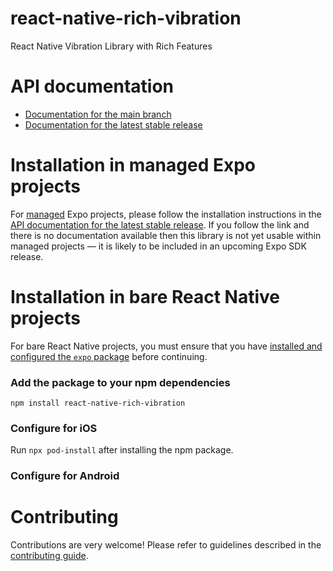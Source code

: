 # react-native-rich-vibration

React Native Vibration Library with Rich Features

# API documentation

- [Documentation for the main branch](https://github.com/expo/expo/blob/main/docs/pages/versions/unversioned/sdk/react-native-rich-vibration.md)
- [Documentation for the latest stable release](https://docs.expo.dev/versions/latest/sdk/react-native-rich-vibration/)

# Installation in managed Expo projects

For [managed](https://docs.expo.dev/archive/managed-vs-bare/) Expo projects, please follow the installation instructions in the [API documentation for the latest stable release](#api-documentation). If you follow the link and there is no documentation available then this library is not yet usable within managed projects &mdash; it is likely to be included in an upcoming Expo SDK release.

# Installation in bare React Native projects

For bare React Native projects, you must ensure that you have [installed and configured the `expo` package](https://docs.expo.dev/bare/installing-expo-modules/) before continuing.

### Add the package to your npm dependencies

```
npm install react-native-rich-vibration
```

### Configure for iOS

Run `npx pod-install` after installing the npm package.


### Configure for Android



# Contributing

Contributions are very welcome! Please refer to guidelines described in the [contributing guide]( https://github.com/expo/expo#contributing).
